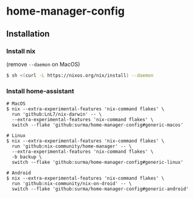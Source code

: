 # home-manager-config

## Installation

### Install nix

(remove `--daemon` on MacOS)

```sh
$ sh <(curl -L https://nixos.org/nix/install) --daemon
```
### Install home-assistant

```
# MacOS
$ nix --extra-experimental-features 'nix-command flakes' \
  run 'github:LnL7/nix-darwin' -- \
  --extra-experimental-features 'nix-command flakes' \
  switch --flake 'github:surma/home-manager-config#generic-macos'

# Linux
$ nix --extra-experimental-features 'nix-command flakes' \
  run 'github:nix-community/home-manager' -- \
  --extra-experimental-features 'nix-command flakes' \
  -b backup \
  switch --flake 'github:surma/home-manager-config#generic-linux'

# Android
$ nix --extra-experimental-features 'nix-command flakes' \
  run 'github:nix-community/nix-on-droid' -- \
  switch --flake 'github:surma/home-manager-config#generic-android'
```

